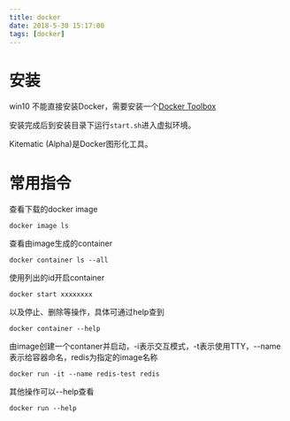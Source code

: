 ```yaml
---
title: docker
date: 2018-5-30 15:17:00
tags: [docker]
---
```


# 安装

win10 不能直接安装Docker，需要安装一个[Docker Toolbox](https://docs.docker.com/toolbox/toolbox_install_windows/)

安装完成后到安装目录下运行`start.sh`进入虚拟环境。

Kitematic (Alpha)是Docker图形化工具。

# 常用指令

查看下载的docker image
```
docker image ls
```

查看由image生成的container
```
docker container ls --all
```

使用列出的id开启container
```
docker start xxxxxxxx
```

以及停止、删除等操作，具体可通过help查到
```
docker container --help
```

由image创建一个contaner并启动，-i表示交互模式，-t表示使用TTY，--name表示给容器命名，redis为指定的image名称
```
docker run -it --name redis-test redis
```

其他操作可以--help查看
```
docker run --help
```
